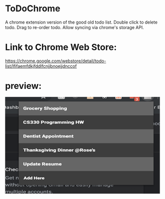 # ToDoChrome
 A chrome extension version of the good old todo list.
 Double click to delete todo.
 Drag to re-order todo.
 Allow syncing via chrome's storage API.
 
# Link to Chrome Web Store:
https://chrome.google.com/webstore/detail/todo-list/lfifaemfdkjfddlfcnjjbnoejjdnccof

# preview:
![Preview](preview.png)
